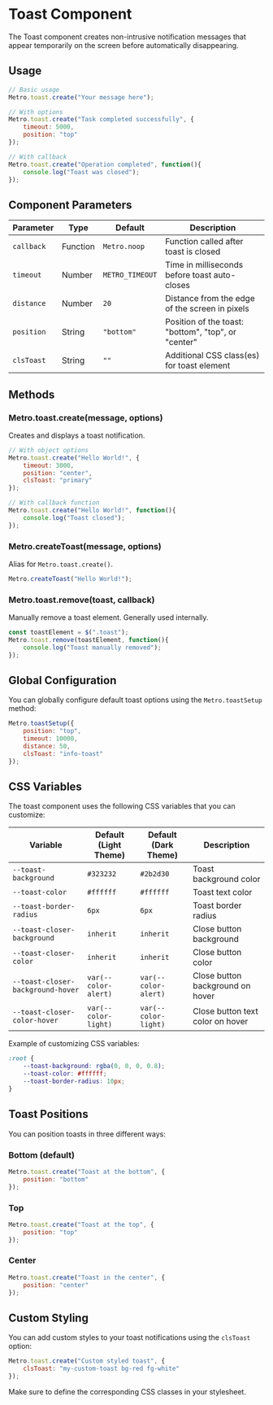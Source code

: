 # Toast Component

The Toast component creates non-intrusive notification messages that appear temporarily on the screen before automatically disappearing.

## Usage

```javascript
// Basic usage
Metro.toast.create("Your message here");

// With options
Metro.toast.create("Task completed successfully", {
    timeout: 5000,
    position: "top"
});

// With callback
Metro.toast.create("Operation completed", function(){
    console.log("Toast was closed");
});
```

## Component Parameters

| Parameter | Type | Default | Description |
| --- | --- | --- | --- |
| `callback` | Function | `Metro.noop` | Function called after toast is closed |
| `timeout` | Number | `METRO_TIMEOUT` | Time in milliseconds before toast auto-closes |
| `distance` | Number | `20` | Distance from the edge of the screen in pixels |
| `position` | String | `"bottom"` | Position of the toast: "bottom", "top", or "center" |
| `clsToast` | String | `""` | Additional CSS class(es) for toast element |

## Methods

### Metro.toast.create(message, options)

Creates and displays a toast notification.

```javascript
// With object options
Metro.toast.create("Hello World!", {
    timeout: 3000,
    position: "center",
    clsToast: "primary"
});

// With callback function
Metro.toast.create("Hello World!", function(){
    console.log("Toast closed");
});
```

### Metro.createToast(message, options)

Alias for `Metro.toast.create()`.

```javascript
Metro.createToast("Hello World!");
```

### Metro.toast.remove(toast, callback)

Manually remove a toast element. Generally used internally.

```javascript
const toastElement = $(".toast");
Metro.toast.remove(toastElement, function(){
    console.log("Toast manually removed");
});
```

## Global Configuration

You can globally configure default toast options using the `Metro.toastSetup` method:

```javascript
Metro.toastSetup({
    position: "top",
    timeout: 10000,
    distance: 50,
    clsToast: "info-toast"
});
```

## CSS Variables

The toast component uses the following CSS variables that you can customize:

| Variable | Default (Light Theme) | Default (Dark Theme) | Description |
| --- | --- | --- | --- |
| `--toast-background` | `#323232` | `#2b2d30` | Toast background color |
| `--toast-color` | `#ffffff` | `#ffffff` | Toast text color |
| `--toast-border-radius` | `6px` | `6px` | Toast border radius |
| `--toast-closer-background` | `inherit` | `inherit` | Close button background |
| `--toast-closer-color` | `inherit` | `inherit` | Close button color |
| `--toast-closer-background-hover` | `var(--color-alert)` | `var(--color-alert)` | Close button background on hover |
| `--toast-closer-color-hover` | `var(--color-light)` | `var(--color-light)` | Close button text color on hover |

Example of customizing CSS variables:

```css
:root {
    --toast-background: rgba(0, 0, 0, 0.8);
    --toast-color: #ffffff;
    --toast-border-radius: 10px;
}
```

## Toast Positions

You can position toasts in three different ways:

### Bottom (default)
```javascript
Metro.toast.create("Toast at the bottom", {
    position: "bottom"
});
```

### Top
```javascript
Metro.toast.create("Toast at the top", {
    position: "top"
});
```

### Center
```javascript
Metro.toast.create("Toast in the center", {
    position: "center"
});
```

## Custom Styling

You can add custom styles to your toast notifications using the `clsToast` option:

```javascript
Metro.toast.create("Custom styled toast", {
    clsToast: "my-custom-toast bg-red fg-white"
});
```

Make sure to define the corresponding CSS classes in your stylesheet.
